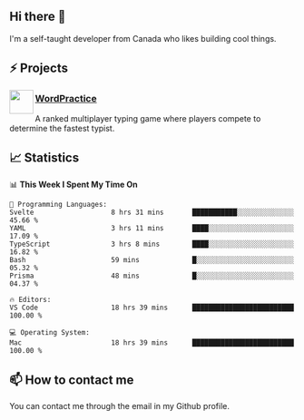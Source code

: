 <h2>Hi there 👋</h2>

<p>I'm a self-taught developer from Canada who likes building cool things.</p>

<h2>⚡ Projects</h2>

<img align="left" src="https://i.imgur.com/6RT8VFO.png" width="42" height="42" />
<h3><a target="_blank" href="https://wordpractice.io/">WordPractice</a></h3>
<p>A ranked multiplayer typing game where players compete to determine the fastest typist.</p>

<h2>📈 Statistics</h2>

<!--START_SECTION:waka-->
📊 **This Week I Spent My Time On** 

```text
💬 Programming Languages: 
Svelte                   8 hrs 31 mins       ███████████░░░░░░░░░░░░░░   45.66 % 
YAML                     3 hrs 11 mins       ████░░░░░░░░░░░░░░░░░░░░░   17.09 % 
TypeScript               3 hrs 8 mins        ████░░░░░░░░░░░░░░░░░░░░░   16.82 % 
Bash                     59 mins             █░░░░░░░░░░░░░░░░░░░░░░░░   05.32 % 
Prisma                   48 mins             █░░░░░░░░░░░░░░░░░░░░░░░░   04.37 % 

🔥 Editors: 
VS Code                  18 hrs 39 mins      █████████████████████████   100.00 % 

💻 Operating System: 
Mac                      18 hrs 39 mins      █████████████████████████   100.00 % 
```


<!--END_SECTION:waka-->

<h2>📫 How to contact me</h2>

You can contact me through the email in my Github profile.


